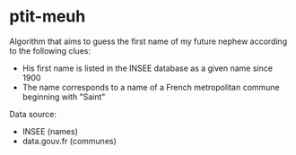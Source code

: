 # ptit-meuh

Algorithm that aims to guess the first name of my future nephew according to the following clues:

- His first name is listed in the INSEE database as a given name since 1900
- The name corresponds to a name of a French metropolitan commune beginning with "Saint"

Data source:

- INSEE (names)
- data.gouv.fr (communes)
